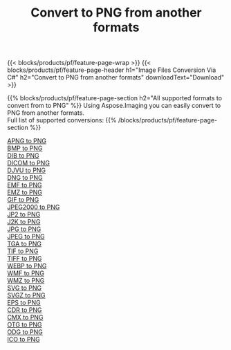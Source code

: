 ﻿---
title: Convert to PNG from another formats 
weight: 3920
url: /java/conversion/to/png 
lang: en
langdirlevel: 2
locales: zh-hans,ja,it,ru,de,es,fr,nl,id,lt,pl,pt,vi,tr,ko,zh-hant,ar,hi,th,sv,cs,uk,he
description: Using Aspose.Imaging you can easily convert to PNG from another formats
---

{{< blocks/products/pf/feature-page-wrap >}}
{{< blocks/products/pf/feature-page-header h1="Image Files Conversion Via C#" h2="Convert to PNG from another formats" downloadText="Download" >}}


{{% blocks/products/pf/feature-page-section  h2="All supported formats to convert from to PNG" %}}
Using Aspose.Imaging you can easily convert to PNG from another formats.
<br/>
Full list of supported conversions:
{{% /blocks/products/pf/feature-page-section %}}
<div class="container-fluid productfamilypage bg-gray">
    <div class="convertypes bg-gray agp-content section">
        <div class="container">
		<div class="row other-converters">
		    <div class='col-md-2 other-converter remove-lp remove-rp'><a href="/imaging/java/conversion/apng-to-png" >APNG to PNG</a></div>
<div class='col-md-2 other-converter remove-lp remove-rp'><a href="/imaging/java/conversion/bmp-to-png" >BMP to PNG</a></div>
<div class='col-md-2 other-converter remove-lp remove-rp'><a href="/imaging/java/conversion/dib-to-png" >DIB to PNG</a></div>
<div class='col-md-2 other-converter remove-lp remove-rp'><a href="/imaging/java/conversion/dicom-to-png" >DICOM to PNG</a></div>
<div class='col-md-2 other-converter remove-lp remove-rp'><a href="/imaging/java/conversion/djvu-to-png" >DJVU to PNG</a></div>
<div class='col-md-2 other-converter remove-lp remove-rp'><a href="/imaging/java/conversion/dng-to-png" >DNG to PNG</a></div>
<div class='col-md-2 other-converter remove-lp remove-rp'><a href="/imaging/java/conversion/emf-to-png" >EMF to PNG</a></div>
<div class='col-md-2 other-converter remove-lp remove-rp'><a href="/imaging/java/conversion/emz-to-png" >EMZ to PNG</a></div>
<div class='col-md-2 other-converter remove-lp remove-rp'><a href="/imaging/java/conversion/gif-to-png" >GIF to PNG</a></div>
<div class='col-md-2 other-converter remove-lp remove-rp'><a href="/imaging/java/conversion/jpeg2000-to-png" >JPEG2000 to PNG</a></div>
<div class='col-md-2 other-converter remove-lp remove-rp'><a href="/imaging/java/conversion/jp2-to-png" >JP2 to PNG</a></div>
<div class='col-md-2 other-converter remove-lp remove-rp'><a href="/imaging/java/conversion/j2k-to-png" >J2K to PNG</a></div>
<div class='col-md-2 other-converter remove-lp remove-rp'><a href="/imaging/java/conversion/jpg-to-png" >JPG to PNG</a></div>
<div class='col-md-2 other-converter remove-lp remove-rp'><a href="/imaging/java/conversion/jpeg-to-png" >JPEG to PNG</a></div>
<div class='col-md-2 other-converter remove-lp remove-rp'><a href="/imaging/java/conversion/tga-to-png" >TGA to PNG</a></div>
<div class='col-md-2 other-converter remove-lp remove-rp'><a href="/imaging/java/conversion/tif-to-png" >TIF to PNG</a></div>
<div class='col-md-2 other-converter remove-lp remove-rp'><a href="/imaging/java/conversion/tiff-to-png" >TIFF to PNG</a></div>
<div class='col-md-2 other-converter remove-lp remove-rp'><a href="/imaging/java/conversion/webp-to-png" >WEBP to PNG</a></div>
<div class='col-md-2 other-converter remove-lp remove-rp'><a href="/imaging/java/conversion/wmf-to-png" >WMF to PNG</a></div>
<div class='col-md-2 other-converter remove-lp remove-rp'><a href="/imaging/java/conversion/wmz-to-png" >WMZ to PNG</a></div>
<div class='col-md-2 other-converter remove-lp remove-rp'><a href="/imaging/java/conversion/svg-to-png" >SVG to PNG</a></div>
<div class='col-md-2 other-converter remove-lp remove-rp'><a href="/imaging/java/conversion/svgz-to-png" >SVGZ to PNG</a></div>
<div class='col-md-2 other-converter remove-lp remove-rp'><a href="/imaging/java/conversion/eps-to-png" >EPS to PNG</a></div>
<div class='col-md-2 other-converter remove-lp remove-rp'><a href="/imaging/java/conversion/cdr-to-png" >CDR to PNG</a></div>
<div class='col-md-2 other-converter remove-lp remove-rp'><a href="/imaging/java/conversion/cmx-to-png" >CMX to PNG</a></div>
<div class='col-md-2 other-converter remove-lp remove-rp'><a href="/imaging/java/conversion/otg-to-png" >OTG to PNG</a></div>
<div class='col-md-2 other-converter remove-lp remove-rp'><a href="/imaging/java/conversion/odg-to-png" >ODG to PNG</a></div>
<div class='col-md-2 other-converter remove-lp remove-rp'><a href="/imaging/java/conversion/ico-to-png" >ICO to PNG</a></div>
                </div>
        </div>
    </div>
</div>
<br/>

